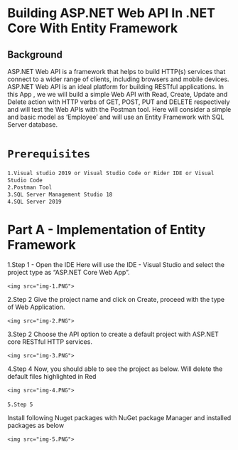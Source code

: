 # Building ASP.NET Web API In .NET Core With Entity Framework

## Background

ASP.NET Web API is a framework that helps to build HTTP(s) services that connect to a wider range of clients, 
including browsers and mobile devices.
ASP.NET Web API is an ideal platform for building RESTful applications.
In this App , we we will build a simple Web API with Read, Create, Update and Delete action with HTTP verbs 
of GET, POST, PUT and DELETE respectively and will test the Web APIs with the Postman tool.
Here will consider a simple and basic model as ‘Employee’ and will use an Entity Framework with SQL Server database.

# `Prerequisites`
    1.Visual studio 2019 or Visual Studio Code or Rider IDE or Visual Studio Code
    2.Postman Tool
    3.SQL Server Management Studio 18
    4.SQL Server 2019
    
# Part A - Implementation of Entity Framework

   1.Step 1 - Open the IDE
   Here will use the IDE - Visual Studio and select the project type as “ASP.NET Core Web App”.
   
    <img src="img-1.PNG">
    
   2.Step 2
   Give the project name and click on Create, proceed with the type of Web Application.
   
    <img src="img-2.PNG">
    
   3.Step 2
   Choose the API option to create a default project with ASP.NET core RESTful HTTP services.
   

    <img src="img-3.PNG">
    
   4.Step 4
   Now, you should able to see the project as below. Will delete the default files highlighted in Red
   
    <img src="img-4.PNG">
    
    5.Step 5
   Install following Nuget packages with NuGet package Manager and installed packages as below
 
    <img src="img-5.PNG">
